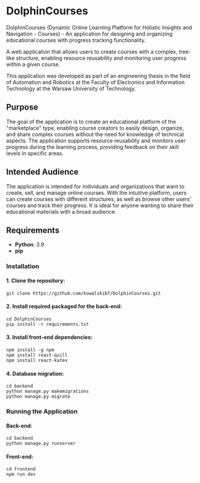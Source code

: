# DolphinCourses

DolphinCourses (Dynamic Online Learning Platform for Holistic Insights and Navigation - Courses) - An application for designing and organizing educational courses with progress tracking functionality.

A web application that allows users to create courses with a complex, tree-like structure, enabling resource reusability and monitoring user progress within a given course.

This application was developed as part of an engineering thesis in the field of Automation and Robotics at the Faculty of Electronics and Information Technology at the Warsaw University of Technology.

## Purpose

The goal of the application is to create an educational platform of the "marketplace" type, enabling course creators to easily design, organize, and share complex courses without the need for knowledge of technical aspects. The application supports resource reusability and monitors user progress during the learning process, providing feedback on their skill levels in specific areas.

## Intended Audience

The application is intended for individuals and organizations that want to create, sell, and manage online courses. With the intuitive platform, users can create courses with different structures, as well as browse other users' courses and track their progress. It is ideal for anyone wanting to share their educational materials with a broad audience.

## Requirements

- **Python**: 3.9
- **pip**

### Installation

#### 1. Clone the repository:
  ```
  git clone https://github.com/kowalskibf/DolphinCourses.git
  ```

#### 2. Install required packaged for the back-end:
  ```
  cd DolphinCourses
  pip install -r requirements.txt
  ```

#### 3. Install front-end dependencies:
  ```
  npm install -g npm
  npm install react-quill
  npm install react-katex
  ```

#### 4. Database migration:
  ```
  cd backend
  python manage.py makemigrations
  python manage.py migrate
  ```

### Running the Application

#### Back-end:
  ```
  cd backend
  python manage.py runserver
  ```

#### Front-end:
  ```
  cd frontend
  npm run dev
  ```
